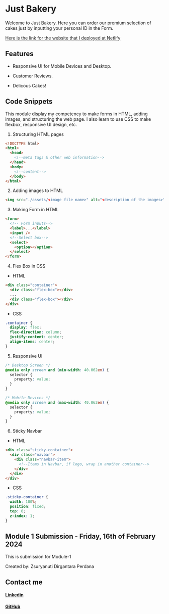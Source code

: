 # Just Bakery

Welcome to Just Bakery. Here you can order our premium selection of cakes just by inputting your personal ID in the Form.

[Here is the link for the website that I deployed at Netlify](https://module-1-zsuryanutidperdana.netlify.app/)

## Features

- Responsive UI for Mobile Devices and Desktop.

- Customer Reviews.

- Delicous Cakes!

## Code Snippets

This module display my competency to make forms in HTML, adding images, and structuring the web page. I also learn to use CSS to make flexbox, responsive UI design, etc.

1. Structuring HTML pages

```html
<!DOCTYPE html>
<html>
  <head>
    <!--meta tags & other web information-->
  </head>
  <body>
    <!--content-->
  </body>
</html>
```

2. Adding images to HTML

```html
<img src="./assets/<image file name>" alt="<description of the images>" />
```

3. Making Form in HTML

```html
<form>
  <!-- Form inputs-->
  <label>...</label>
  <input />
  <!--Select box-->
  <select>
    <option></option>
  </select>
</form>
```

4. Flex Box in CSS

- HTML

```html
<div class="container">
  <div class="flex-box"></div>
  ...
  <div class="flex-box"></div>
</div>
```

- CSS

```css
.container {
  display: flex;
  flex-direction: column;
  justify-content: center;
  align-items: center;
}
```

5. Responsive UI

```css
/* Desktop Screen */
@media only screen and (min-width: 40.062em) {
  selector {
    property: value;
  }
}

/* Mobile Devices */
@media only screen and (max-width: 40.062em) {
  selector {
    property: value;
  }
}
```

6. Sticky Navbar

- HTML

```html
<div class="sticky-container">
  <div class="navbar">
    <div class="navbar-item">
      <!--Items in Navbar, if logo, wrap in another container-->
    </div>
  </div>
</div>
```

- CSS

```css
.sticky-container {
  width: 100%;
  position: fixed;
  top: 0;
  z-index: 1;
}
```

## Module 1 Submission - Friday, 16th of February 2024

This is submission for Module-1

Created by: Zsuryanuti Dirgantara Perdana

## Contact me

#### [Linkedin](https://www.linkedin.com/in/zsuryanutiperdana/)

#### [GitHub](https://github.com/zsuryanutidperdana)
